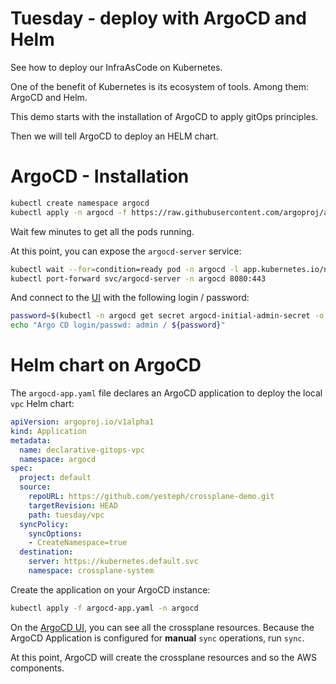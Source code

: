 # Tuesday - deploy with ArgoCD and Helm

See how to deploy our InfraAsCode on Kubernetes.

One of the benefit of Kubernetes is its ecosystem of tools.
Among them: ArgoCD and Helm.

This demo starts with the installation of ArgoCD to apply gitOps principles.

Then we will tell ArgoCD to deploy an HELM chart.

# ArgoCD - Installation 

```sh
kubectl create namespace argocd
kubectl apply -n argocd -f https://raw.githubusercontent.com/argoproj/argo-cd/stable/manifests/install.yaml
```

Wait few minutes to get all the pods running.

At this point, you can expose the `argocd-server` service:
```sh
kubectl wait --for=condition=ready pod -n argocd -l app.kubernetes.io/name=argocd-server
kubectl port-forward svc/argocd-server -n argocd 8080:443
```

And connect to the [UI](http://localhost:8080) with the following login / password:
```sh
password=$(kubectl -n argocd get secret argocd-initial-admin-secret -o jsonpath="{.data.password}" | base64 -d)
echo "Argo CD login/passwd: admin / ${password}"
```

# Helm chart on ArgoCD

The `argocd-app.yaml` file declares an ArgoCD application to deploy the local `vpc` Helm chart:

```yaml
apiVersion: argoproj.io/v1alpha1
kind: Application
metadata:
  name: declarative-gitops-vpc
  namespace: argocd
spec:
  project: default
  source:
    repoURL: https://github.com/yesteph/crossplane-demo.git
    targetRevision: HEAD
    path: tuesday/vpc
  syncPolicy:
    syncOptions:
    - CreateNamespace=true
  destination:
    server: https://kubernetes.default.svc
    namespace: crossplane-system
```

Create the application on your ArgoCD instance:

```sh
kubectl apply -f argocd-app.yaml -n argocd
```

On the [ArgoCD UI](http://localhost:8080), you can see all the crossplane resources.
Because the ArgoCD Application is configured for **manual** `sync` operations, run `sync`.

At this point, ArgoCD will create the crossplane resources and so the AWS components.